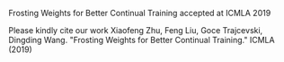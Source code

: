 Frosting Weights for Better Continual Training accepted at ICMLA 2019

Please kindly cite our work Xiaofeng Zhu, Feng Liu, Goce Trajcevski, Dingding Wang. "Frosting Weights for Better Continual Training." ICMLA (2019)
